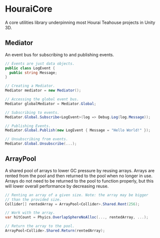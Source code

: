 # HouraiCore

A core utilities library underpinning most Hourai Teahouse projects in Unity 3D.

## Mediator
An event bus for subscribing to and publishing events.
```csharp
// Events are just data objects.
public class LogEvent {
  public string Message;
}

// Creating a Mediator.
Mediator mediator = new Mediator();

// Accessing the global event bus.
Mediator globalMediator = Mediator.Global;

// Subscribing to events.
Mediator.Global.Subscribe<LogEvent>(log => Debug.Log(log.Message));

// Publishing Events.
Mediator.Global.Publish(new LogEvent { Message = "Hello World!" });

// Unsubscribing from events.
Mediator.Global.Unsubscribe(...);
```
## ArrayPool
A shared pool of arrays to lower GC pressure by reusing arrays. Arrays are rented from the pool and then returned to the pool when no longer in use. Arrays do not need to be returned to the pool to function properly, but this will lower overall performance by decreasing reuse.

```csharp
// Renting an array of a given size. Note: the array may be bigger 
// than the provided size.
Collider[] rentedArray = ArrayPool<Collider>.Shared.Rent(256);

// Work with the array.
var hitCount = Phyics.OverlapSphereNoAlloc(..., rentedArray, ...);

// Return the array to the pool.
ArrayPool<Collide>.Shared.Return(rentedArray);
```
